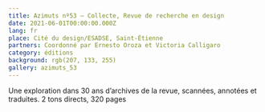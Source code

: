 ```yaml
---
title: Azimuts nº53 – Collecte, Revue de recherche en design 
date: 2021-06-01T00:00:00.000Z
lang: fr
place: Cité du design/ESADSE, Saint-Étienne
partners: Coordonné par Ernesto Oroza et Victoria Calligaro
category: éditions
background: rgb(207, 133, 255)
gallery: azimuts_53
---
```

Une exploration dans 30 ans d’archives de la revue, scannées, annotées et traduites. 2 tons directs, 320 pages 